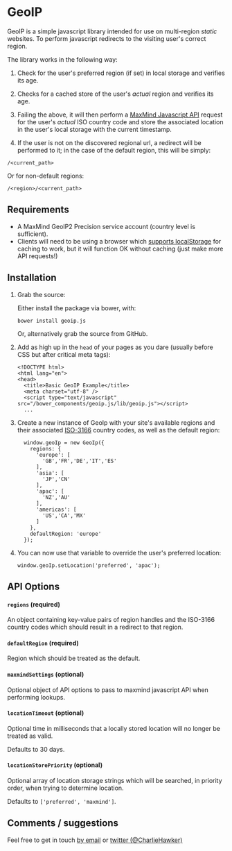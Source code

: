 # GeoIP

GeoIP is a simple javascript library intended for use on multi-region *static*
websites. To perform javascript redirects to the visiting user's correct region.

The library works in the following way:

1. Check for the user's preferred region (if set) in local storage and verifies 
its age.

2. Checks for a cached store of the user's _actual_ region and verifies its age.

3. Failing the above, it will then perform a 
[MaxMind Javascript API](http://dev.maxmind.com/geoip/geoip2/javascript/) request
for the user's _actual_ ISO country code and store the associated location in
the user's local storage with the current timestamp.

4. If the user is not on the discovered regional url, a redirect will be performed
to it; in the case of the default region, this will be simply:

  ```
  /<current_path>
  ```

  Or for non-default regions:

  ```
  /<region>/<current_path>
  ```


## Requirements
- A MaxMind GeoIP2 Precision service account (country level is sufficient).
- Clients will need to be using a browser which 
[supports localStorage](http://caniuse.com/#feat=namevalue-storage) for 
caching to work, but it will function OK without caching (just make more API
requests!)

## Installation

1. Grab the source:

    Either install the package via bower, with:

    ```
    bower install geoip.js
    ```

    Or, alternatively grab the source from GitHub.

2. Add as high up in the `head` of your pages as you dare (usually before CSS but 
after critical meta tags):

    ```
    <!DOCTYPE html>
    <html lang="en">
    <head>
      <title>Basic GeoIP Example</title>
      <meta charset="utf-8" />
      <script type="text/javascript" src="/bower_components/geoip.js/lib/geoip.js"></script>
      ...
    ```

3. Create a new instance of GeoIp with your site's available regions and their 
associated [ISO-3166](http://www.iso.org/iso/country_codes) country codes, as well as the default region:

    ```
      window.geoIp = new GeoIp({
        regions: {
          'europe': [
            'GB','FR','DE','IT','ES'
          ],
          'asia': [
            'JP','CN'
          ],
          'apac': [
            'NZ','AU'
          ],
          'americas': [
            'US','CA','MX'
          ]
        },
        defaultRegion: 'europe'
      });
    ```

3. You can now use that variable to override the user's preferred location:

    ```
    window.geoIp.setLocation('preferred', 'apac');
    ```

## API Options

#### `regions` (required)
An object containing key-value pairs of region handles and the ISO-3166 country 
codes which should result in a redirect to that region.

#### `defaultRegion` (required)
Region which should be treated as the default.

#### `maxmindSettings` (optional)
Optional object of API options to pass to maxmind javascript API when performing 
lookups.

#### `locationTimeout` (optional)
Optional time in milliseconds that a locally stored location will no longer be 
treated as valid.

Defaults to 30 days.

#### `locationStorePriority` (optional)
Optional array of location storage strings which will be searched, in priority order, 
when trying to determine location. 

Defaults to `['preferred', 'maxmind']`.


## Comments / suggestions

Feel free to get in touch [by email](mailto:hello@charliehawker.com) or [twitter (@CharlieHawker)](http://twitter.com/CharlieHawker)
